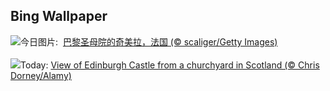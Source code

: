 ## Bing Wallpaper
![](https://www.bing.com/th?id=OHR.GargoyleParis_ZH-CN1668628241_UHD.jpg&w=1000)今日图片: &nbsp;[巴黎圣母院的奇美拉，法国 (© scaliger/Getty Images)](https://www.bing.com/th?id=OHR.GargoyleParis_ZH-CN1668628241_UHD.jpg)
<br><br/>
![](https://www.bing.com/th?id=OHR.HauntedEdinburgh_EN-US3906244993_UHD.jpg&w=1000)Today: [View of Edinburgh Castle from a churchyard in Scotland (© Chris Dorney/Alamy)](https://www.bing.com/th?id=OHR.HauntedEdinburgh_EN-US3906244993_UHD.jpg)
<br><br/>
